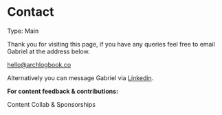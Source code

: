 # Contact

Type: Main

Thank you for visiting this page, if you have any queries feel free to email Gabriel at the address below.

[hello@archlogbook.co](mailto:hello@archlogbook.co)

Alternatively you can message Gabriel via [Linkedin](https://www.linkedin.com/in/gabrielchek/).

**For content feedback & contributions:**

Content Collab & Sponsorships
